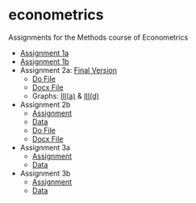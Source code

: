 # econometrics
Assignments for the Methods course of Econometrics

* [Assignment 1a](https://github.com/joostbouten/econometrics/edit/master/Econometrics1a.pdf)
* [Assignment 1b](https://github.com/joostbouten/econometrics/edit/master/Econometrics1b.pdf)
* Assignment 2a: [Final Version](https://github.com/joostbouten/econometrics/blob/master/Assignment%202a%20Final.pdf)
  * [Do File](https://github.com/joostbouten/econometrics/edit/master/Assignment2a.do)
  * [Docx File](https://github.com/joostbouten/econometrics/edit/master/Assignment2a.docx)
  * Graphs: [III(a)](https://github.com/joostbouten/econometrics/edit/master/Graphs%CA2a%(3a).pdf) & [III(d)](https://github.com/joostbouten/econometrics/edit/master/Graphs%CA2a%(3d).pdf)
* Assignment 2b
  * [Assignment](https://github.com/joostbouten/econometrics/blob/master/CA2b%20ectrics%202017.pdf)
  * [Data](https://github.com/joostbouten/econometrics/blob/master/ca2b.dta)
  * [Do File](https://github.com/joostbouten/econometrics/blob/master/Do-file%20CA2b.do)
  * [Docx File](https://github.com/joostbouten/econometrics/blob/master/Econometrics%20CA2b.docx)
* Assignment 3a
  * [Assignment](https://github.com/joostbouten/econometrics/blob/master/Computer%20assignment%203a%20ectrics%202017.pdf)
  * [Data](https://github.com/joostbouten/econometrics/blob/master/ca3a_2017(1).dta)
* Assignment 3b
  * [Assignment](https://github.com/joostbouten/econometrics/blob/master/Computer%20assignment%203b%20ectrics%202017.pdf)
  * [Data](https://github.com/joostbouten/econometrics/blob/master/lz_2009.dta)
